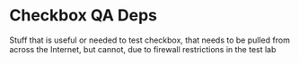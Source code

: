 Checkbox QA Deps
================

Stuff that is useful or needed to test checkbox, that needs to be pulled from across the Internet, but cannot, due to firewall restrictions in the test lab

